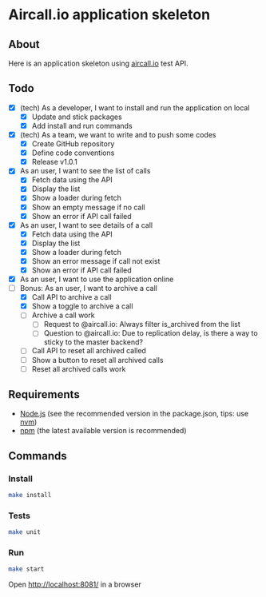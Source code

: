 # Aircall.io application skeleton

## About
Here is an application skeleton using [aircall.io](https://aircall.io) test API.

## Todo
- [X] (tech) As a developer, I want to install and run the application on local
  - [X] Update and stick packages
  - [X] Add install and run commands
- [X] (tech) As a team, we want to write and to push some codes
  - [X] Create GitHub repository
  - [X] Define code conventions
  - [X] Release v1.0.1
- [X] As an user, I want to see the list of calls
  - [X] Fetch data using the API
  - [X] Display the list
  - [X] Show a loader during fetch
  - [X] Show an empty message if no call
  - [X] Show an error if API call failed
- [X] As an user, I want to see details of a call
  - [X] Fetch data using the API
  - [X] Display the list
  - [X] Show a loader during fetch
  - [X] Show an error message if call not exist
  - [X] Show an error if API call failed
- [X] As an user, I want to use the application online
- [ ] Bonus: As an user, I want to archive a call
  - [X] Call API to archive a call
  - [X] Show a toggle to archive a call
  - [ ] Archive a call work
    - [ ] Request to @aircall.io: Always filter is_archived from the list
    - [ ] Question to @aircall.io: Due to replication delay, is there a way to sticky to the master backend?
  - [ ] Call API to reset all archived called
  - [ ] Show a button to reset all archived calls
  - [ ] Reset all archived calls work

## Requirements
- [Node.js](https://nodejs.org/) (see the recommended version in the package.json, tips: use [nvm](https://github.com/creationix/nvm))
- [npm](https://nodejs.org/) (the latest available version is recommended)

## Commands

### Install
```sh
make install
```

### Tests
```sh
make unit

```

### Run
```sh
make start
```

Open [http://localhost:8081/](http://localhost:8081/) in a browser
